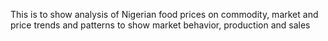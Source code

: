This is to show analysis of Nigerian food prices on commodity, market and price trends and patterns to show market behavior, production and sales
